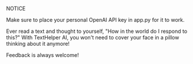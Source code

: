 NOTICE

Make sure to place your personal OpenAI API key in app.py for it to work.


Ever read a text and thought to yourself, "How in the world do I respond to this?" With TextHelper AI, you won't need to cover your face
in a pillow thinking about it anymore! 

Feedback is always welcome!
